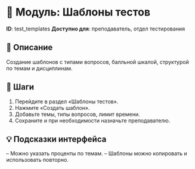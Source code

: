 # 📘 Модуль: Шаблоны тестов
**ID**: test_templates
**Доступно для**: преподаватель, отдел тестирования

## 📝 Описание
Создание шаблонов с типами вопросов, балльной шкалой, структурой по темам и дисциплинам.

## 🩜 Шаги
1. Перейдите в раздел «Шаблоны тестов».
2. Нажмите «Создать шаблон».
3. Добавьте темы, типы вопросов, лимит времени.
4. Сохраните и при необходимости назначьте преподавателю.

## 💡 Подсказки интерфейса
– Можно указать проценты по темам.
– Шаблоны можно копировать и использовать повторно.
